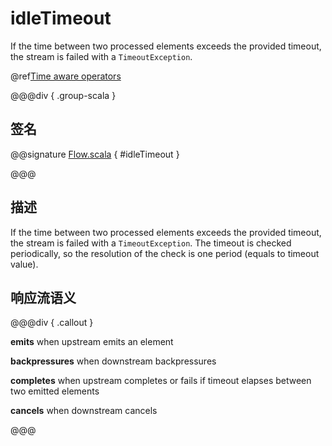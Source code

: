 # idleTimeout

If the time between two processed elements exceeds the provided timeout, the stream is failed with a `TimeoutException`.

@ref[Time aware operators](../index.md#time-aware-operators)

@@@div { .group-scala }

## 签名

@@signature [Flow.scala](/akka-stream/src/main/scala/akka/stream/scaladsl/Flow.scala) { #idleTimeout }

@@@

## 描述

If the time between two processed elements exceeds the provided timeout, the stream is failed
with a `TimeoutException`. The timeout is checked periodically, so the resolution of the
check is one period (equals to timeout value).

## 响应流语义

@@@div { .callout }

**emits** when upstream emits an element

**backpressures** when downstream backpressures

**completes** when upstream completes or fails if timeout elapses between two emitted elements

**cancels** when downstream cancels

@@@

